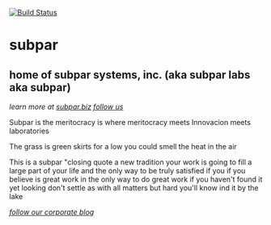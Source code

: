 [![Build Status](https://travis-ci.org/SubparLabs/subpar.biz.svg?branch=master)](https://travis-ci.org/SubparLabs)

# subpar

home of subpar systems, inc. (aka subpar labs aka subpar)
---------------------------

*learn more at [subpar.biz](http://subpar.biz)* 
*[follow us](http://twitter.com/subparr)*

Subpar is the meritocracy is where meritocracy meets Innovacion meets laboratories

The grass is green skirts for a low you could smell the heat in the air

This is a subpar "closing quote a new tradition your work is going to fill a large part of your life and the only way to be truly satisfied if you if you believe is great work in the only way to do great work if you haven't found it yet looking don't settle as with all matters but hard you'll know ind it by the lake 

*[follow our corporate blog](https://www.linkedin.com/company/subpar-systems)*